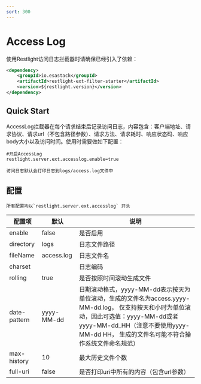 ```yaml
---
sort: 300
---
```


# Access Log

使用Restlight访问日志拦截器时请确保已经引入了依赖：

```xml
<dependency>
	<groupId>io.esastack</groupId>
	<artifactId>restlight-ext-filter-starter</artifactId>
	<version>${restlight.version}</version>
</dependency>
```

## Quick Start

AccessLog拦截器在每个请求结束后记录访问日志，内容包含：客户端地址、请求协议、请求url（不包含路径参数）、请求方法、请求耗时、响应状态码、响应body大小以及访问时间。使用时需要做如下配置：

```properties
#开启AccessLog
restlight.server.ext.accesslog.enable=true
```

```note
访问日志默认会打印日志到logs/access.log文件中
```

## 配置

```note
所有配置均以`restlight.server.ext.accesslog` 开头
```

| 配置项       | 默认       | 说明                                                         |
| ------------ | ---------- | ------------------------------------------------------------ |
| enable       | false      | 是否启用                                                     |
| directory    | logs       | 日志文件路径                                                 |
| fileName     | access.log | 日志文件名                                                   |
| charset      |            | 日志编码                                                     |
| rolling      | true       | 是否按照时间滚动生成文件                                     |
| date-pattern | yyyy-MM-dd | 日期滚动格式，yyyy-MM-dd表示按天为单位滚动，生成的文件名为access.yyyy-MM-dd.log， 仅支持按天和小时为单位滚动，因此可选值：yyyy-MM-dd或者yyyy-MM-dd_HH（注意不要使用yyyy-MM-dd HH， 生成的文件名可能不符合操作系统文件命名规范） |
| max-history  | 10         | 最大历史文件个数                                             |
| full-uri     | false      | 是否打印uri中所有的内容（包含url参数）                       |
